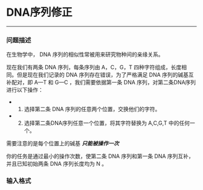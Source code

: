 # DNA序列修正
***
### 问题描述

在生物学中， DNA 序列的相似性常被用来研究物种间的亲缘关系。  

现在我们有两条 DNA 序列，每条序列由 A，C，G，T 四种字符组成，长度相同。但是现在我们记录的 DNA 序列存在错误，为了严格满足 DNA 序列的碱基互补配对，即 A—T 和 G—C ，我们需要依据第一条 DNA 序列，对第二条DNA序列进行以下操作：  

* 1. 选择第二条 DNA 序列的任意两个位置，交换他们的字符。
  
* 2. 选择第二条DNA序列任意一个位置，将其字符替换为 A,C,G,T 中的任何一个。

需要注意的是每个位置上的碱基 ***只能被操作一次***  

你的任务是通过最小的操作次数，使第二条 DNA 序列和第一条 DNA 序列互补，并且已知初始两条 DNA 序列长度均为 N 。  

### 输入格式

